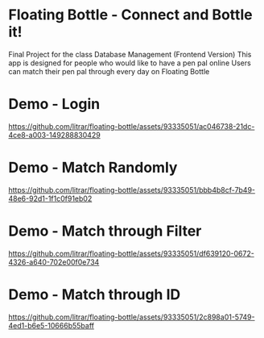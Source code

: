 # Floating Bottle - Connect and Bottle it!
Final Project for the class Database Management (Frontend Version)
This app is designed for people who would like to have a pen pal online
Users can match their pen pal through every day on Floating Bottle


# Demo - Login

https://github.com/litrar/floating-bottle/assets/93335051/ac046738-21dc-4ce8-a003-149288830429


# Demo - Match Randomly

https://github.com/litrar/floating-bottle/assets/93335051/bbb4b8cf-7b49-48e6-92d1-1f1c0f91eb02


# Demo - Match through Filter

https://github.com/litrar/floating-bottle/assets/93335051/df639120-0672-4326-a640-702e00f0e734


# Demo - Match through ID

https://github.com/litrar/floating-bottle/assets/93335051/2c898a01-5749-4ed1-b6e5-10666b55baff


